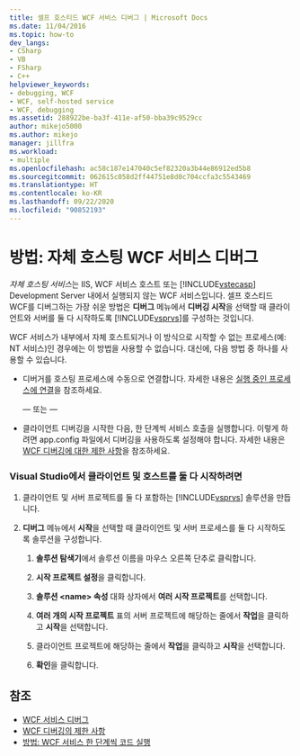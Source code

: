 ```yaml
---
title: 셀프 호스티드 WCF 서비스 디버그 | Microsoft Docs
ms.date: 11/04/2016
ms.topic: how-to
dev_langs:
- CSharp
- VB
- FSharp
- C++
helpviewer_keywords:
- debugging, WCF
- WCF, self-hosted service
- WCF, debugging
ms.assetid: 288922be-ba3f-411e-af50-bba39c9529cc
author: mikejo5000
ms.author: mikejo
manager: jillfra
ms.workload:
- multiple
ms.openlocfilehash: ac58c187e147040c5ef82320a3b44e86912ed5b8
ms.sourcegitcommit: 062615c058d2ff44751e8d0c704ccfa3c5543469
ms.translationtype: HT
ms.contentlocale: ko-KR
ms.lasthandoff: 09/22/2020
ms.locfileid: "90852193"
---
```

# <a name="how-to-debug-a-self-hosted-wcf-service"></a>방법: 자체 호스팅 WCF 서비스 디버그
*자체 호스팅 서비스*는 IIS, WCF 서비스 호스트 또는 [!INCLUDE[vstecasp](../code-quality/includes/vstecasp_md.md)] Development Server 내에서 실행되지 않는 WCF 서비스입니다. 셀프 호스티드 WCF를 디버그하는 가장 쉬운 방법은 **디버그** 메뉴에서 **디버깅 시작**을 선택할 때 클라이언트와 서버를 둘 다 시작하도록 [!INCLUDE[vsprvs](../code-quality/includes/vsprvs_md.md)]를 구성하는 것입니다.

 WCF 서비스가 내부에서 자체 호스트되거나 이 방식으로 시작할 수 없는 프로세스(예: NT 서비스)인 경우에는 이 방법을 사용할 수 없습니다. 대신에, 다음 방법 중 하나를 사용할 수 있습니다.

- 디버거를 호스팅 프로세스에 수동으로 연결합니다. 자세한 내용은 [실행 중인 프로세스에 연결](../debugger/attach-to-running-processes-with-the-visual-studio-debugger.md)을 참조하세요.

     — 또는 —

- 클라이언트 디버깅을 시작한 다음, 한 단계씩 서비스 호출을 실행합니다. 이렇게 하려면 app.config 파일에서 디버깅을 사용하도록 설정해야 합니다. 자세한 내용은 [WCF 디버깅에 대한 제한 사항](../debugger/limitations-on-wcf-debugging.md)을 참조하세요.

### <a name="to-start-both-client-and-host-from-visual-studio"></a>Visual Studio에서 클라이언트 및 호스트를 둘 다 시작하려면

1. 클라이언트 및 서버 프로젝트를 둘 다 포함하는 [!INCLUDE[vsprvs](../code-quality/includes/vsprvs_md.md)] 솔루션을 만듭니다.

2. **디버그** 메뉴에서 **시작**을 선택할 때 클라이언트 및 서버 프로세스를 둘 다 시작하도록 솔루션을 구성합니다.

   1. **솔루션 탐색기**에서 솔루션 이름을 마우스 오른쪽 단추로 클릭합니다.

   2. **시작 프로젝트 설정**을 클릭합니다.

   3. **솔루션 \<name> 속성** 대화 상자에서 **여러 시작 프로젝트**를 선택합니다.

   4. **여러 개의 시작 프로젝트** 표의 서버 프로젝트에 해당하는 줄에서 **작업**을 클릭하고 **시작**을 선택합니다.

   5. 클라이언트 프로젝트에 해당하는 줄에서 **작업**을 클릭하고 **시작**을 선택합니다.

   6. **확인**을 클릭합니다.

## <a name="see-also"></a>참조
- [WCF 서비스 디버그](../debugger/debugging-wcf-services.md)
- [WCF 디버깅의 제한 사항](../debugger/limitations-on-wcf-debugging.md)
- [방법: WCF 서비스 한 단계씩 코드 실행](../debugger/how-to-step-into-wcf-services.md)